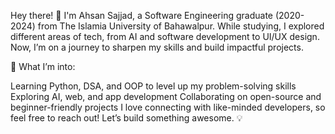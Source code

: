 Hey there! 👋
I'm Ahsan Sajjad, a Software Engineering graduate (2020-2024) from The Islamia University of Bahawalpur. While studying, I explored different areas of tech, from AI and software development to UI/UX design. Now, I’m on a journey to sharpen my skills and build impactful projects.

🚀 What I’m into:

Learning Python, DSA, and OOP to level up my problem-solving skills
Exploring AI, web, and app development
Collaborating on open-source and beginner-friendly projects
I love connecting with like-minded developers, so feel free to reach out! Let’s build something awesome. 💡
